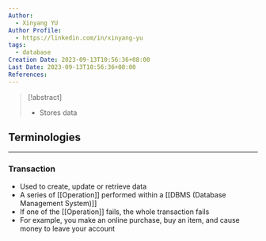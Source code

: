 ```yaml
---
Author:
  - Xinyang YU
Author Profile:
  - https://linkedin.com/in/xinyang-yu
tags:
  - database
Creation Date: 2023-09-13T10:56:36+08:00
Last Date: 2023-09-13T10:56:36+08:00
References:
---
```

>[!abstract]
>- Stores data




## Terminologies 
---
### Transaction
- Used to create, update or retrieve data
- A series of [[Operation]] performed within a [[DBMS (Database Management System)]]
- If one of the [[Operation]] fails, the whole transaction fails
- For example, you make an online purchase, buy an item, and cause money to leave your account